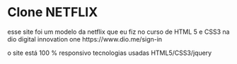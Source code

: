 <h1>Clone NETFLIX</h1>
esse site foi um modelo da netflix que eu fiz no curso de HTML 5 e CSS3 na dio digital innovation one
https://www.dio.me/sign-in 

o site está 100 % responsivo 
tecnologias usadas  HTML5/CSS3/jquery

